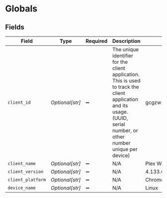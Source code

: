 # Globals


## Fields

| Field                                                                                                                                                                  | Type                                                                                                                                                                   | Required                                                                                                                                                               | Description                                                                                                                                                            | Example                                                                                                                                                                |
| ---------------------------------------------------------------------------------------------------------------------------------------------------------------------- | ---------------------------------------------------------------------------------------------------------------------------------------------------------------------- | ---------------------------------------------------------------------------------------------------------------------------------------------------------------------- | ---------------------------------------------------------------------------------------------------------------------------------------------------------------------- | ---------------------------------------------------------------------------------------------------------------------------------------------------------------------- |
| `client_id`                                                                                                                                                            | *Optional[str]*                                                                                                                                                        | :heavy_minus_sign:                                                                                                                                                     | The unique identifier for the client application. This is used to track the client application and its usage. (UUID, serial number, or other number unique per device) | gcgzw5rz2xovp84b4vha3a40                                                                                                                                               |
| `client_name`                                                                                                                                                          | *Optional[str]*                                                                                                                                                        | :heavy_minus_sign:                                                                                                                                                     | N/A                                                                                                                                                                    | Plex Web                                                                                                                                                               |
| `client_version`                                                                                                                                                       | *Optional[str]*                                                                                                                                                        | :heavy_minus_sign:                                                                                                                                                     | N/A                                                                                                                                                                    | 4.133.0                                                                                                                                                                |
| `client_platform`                                                                                                                                                      | *Optional[str]*                                                                                                                                                        | :heavy_minus_sign:                                                                                                                                                     | N/A                                                                                                                                                                    | Chrome                                                                                                                                                                 |
| `device_name`                                                                                                                                                          | *Optional[str]*                                                                                                                                                        | :heavy_minus_sign:                                                                                                                                                     | N/A                                                                                                                                                                    | Linux                                                                                                                                                                  |